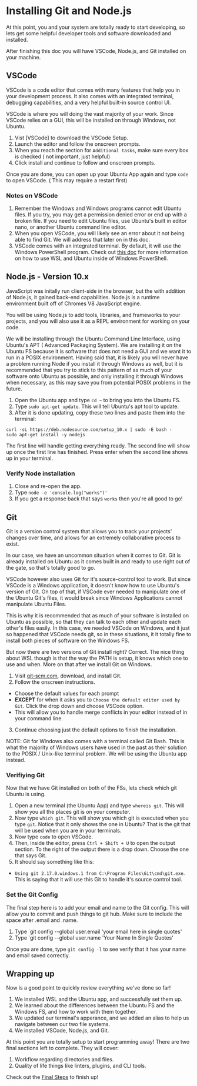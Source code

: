 # Installing Git and Node.js

At this point, you and your system are totally ready to start developing, so lets get some helpful developer tools and software downloaded and installed.

After finishing this doc you will have VSCode, Node.js, and Git installed on your machine.

## VSCode

VSCode is a code editor that comes with many features that help you in your development process. It also comes with an integrated terminal, debugging capabilities, and a very helpful built-in source control UI.

VSCode is where you will doing the vast majority of your work. Since VSCode relies on a GUI, this will be installed on through Windows, not Ubuntu.

1. Vist [VSCode] to download the VSCode Setup.
1. Launch the editor and follow the onscreen prompts.
1. When you reach the section for `Additional tasks`, make sure every box is checked ( not important, just helpful)
1. Click install and continue to follow and onscreen prompts.

Once you are done, you can open up your Ubuntu App again and type `code` to open VSCode. ( This may require a restart first)

### Notes on VSCode

1. Remember the Windows and Windows programs cannot edit Ubuntu files. If you try, you may get a permission denied error or end up with a broken file. If you need to edit Ubuntu files, use Ubuntu's built in editor nano, or another Ubuntu command line editor.
1. When you open VSCode, you will likely see an error about it not being able to find Git. We will address that later on in this doc. 
1. VSCode comes with an integrated terminal. By default, it will use the Windows PowerShell program. Check out [this doc]() for more information on how to use WSL and Ubuntu inside of Windows PowerShell.


## Node.js - Version 10.x

JavaScript was initally run client-side in the browser, but the with addition of Node.js, it gained back-end capabilities. Node.js is a runtime environment built off of Chromes V8 JavaScript engine.

You will be using Node.js to add tools, libraries, and frameworks to your projects, and you will also use it as a REPL environment for working on your code.

We will be installing through the Ubuntu Command Line Interface, using Ubuntu's APT ( Advanced Packaging System). We are installing it on the Ubuntu FS because it is software that does not need a GUI and we want it to run in a POSIX environment. Having said that, it is likely you will never have a problem running Node if you install it through Windows as well, but it is recommended that you try to stick to this pattern of as much of your software onto Ubuntu as possible, and only installing it through Windows when necessary, as this may save you from potential POSIX problems in the future.

1. Open the Ubuntu app and type `cd ~` to bring you into the Ubuntu FS.
1. Type `sudo apt-get update`. This will tell Ubuntu's apt tool to update.
1. After it is done updating, copy these two lines and paste them into the terminal:

```
curl -sL https://deb.nodesource.com/setup_10.x | sudo -E bash -
sudo apt-get install -y nodejs
```
The first line will handle getting everything ready. 
The second line will show up once the first line has finished. Press enter when the second line shows up in your terminal.

### Verify Node installation

1. Close and re-open the app.
2. Type `node -e 'console.log("works")'`
3. If you get a response back that says `works` then you're all good to go!


## Git

Git is a version control system that allows you to track your projects' changes over time, and allows for an extremely collaborative process to exist.

In our case, we have an uncommon situation when it comes to Git. Git is already installed on Ubuntu as it comes built in and ready to use right out of the gate, so that's totally good to go.

VSCode however also uses Git for it's source-control tool to work. But since VSCode is a Windows application, it doesn't know how to use Ubuntu's version of Git. On top of that, if VSCode ever needed to manipulate one of the Ubuntu Git's files, it would break since Windows Applications cannot manipulate Ubuntu Files.

This is why it is recommended that as much of your software is installed on Ubuntu as possible, so that they can talk to each other and update each other's files easily. In this case, we needed VSCode on Windows, and it just so happened that VSCode needs git, so in these situations, it it totally fine to install both pieces of software on the Windows FS.

But now there are two versions of Git install right? Correct. The nice thing about WSL though is that the way the PATH is setup, it knows which one to use and when. More on that after we install Git on Windows.

1. Visit [git-scm.com](https://git-scm.com/), download, and install Git.
2. Follow the onscreen instructions. 
- Choose the default values for each prompt
- **EXCEPT** for when it asks you to `Choose the default editor used by Git`. Click the drop down and choose VSCode option. 
- This will allow you to handle merge conflicts in your editor instead of in your command line.
3. Continue choosing just the default options to finish the installation.

NOTE: Git for Windows also comes with a terminal called Git Bash. This is what the majority of Windows users have used in the past as their solution to the POSIX / Unix-like terminal problem. We will be using the Ubuntu app instead.

### Verifiying Git

Now that we have Git installed on both of the FSs, lets check which git Ubuntu is using. 

1. Open a new terminal (the Ubuntu App) and type `whereis git`. This will show you all the places git is on your computer.
1. Now type `which git`. This will show you which git is executed when you type `git`. Notice that it only shows the one in Ubuntu? That is the git that will be used when you are in your terminals.
1. Now type `code` to open VSCode.
1. Then, inside the editor, press `Ctrl + Shift + U` to open the output section. To the right of the output there is a drop down. Choose the one that says Git.
1. It should say something like this:
- `Using git 2.17.0.windows.1 from C:\Program Files\Git\cmd\git.exe`. This is saying that it will use this Git to handle it's source control tool.

### Set the Git Config

The final step here is to add your email and name to the Git config. This will allow you to commit and push things to git hub. Make sure to include the space after .email and .name.

1. Type `git config --global user.email 'your email here in single quotes'
1. Type `git config --global user.name 'Your Name In Single Quotes'

Once you are done, type `git config -l` to see verify that it has your name and email saved correctly.

## Wrapping up

Now is a good point to quickly review everything we've done so far!

1. We installed WSL and the Ubuntu app, and successfully set them up.
1. We learned about the differences between the Ubuntu FS and the Windows FS, and how to work with them together.
1. We updated our terminal's apperance, and we added an alias to help us navigate between our two file systems.
1. We installed VSCode, Node.js, and Git.

At this point you are totally setup to start programming away! There are two final sections left to complete. They will cover:

1. Workflow regarding directories and files.
1. Quality of life things like linters, plugins, and CLI tools.

Check out the [Final Steps]() to finish up!

